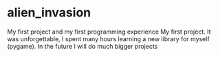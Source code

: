 # alien_invasion
My first project and my first programming experience
My first project. It was unforgettable, I spent many hours learning a new library for myself (pygame). 
In the future I will do much bigger projects
